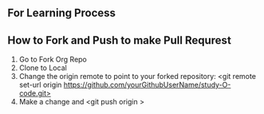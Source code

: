 ## For Learning Process

## How to Fork and Push to make Pull Requrest
1. Go to Fork Org Repo
2. Clone to Local
3. Change the origin remote to point to your forked repository: <git remote set-url origin https://github.com/yourGithubUserName/study-O-code.git>
4. Make a change and <git push origin <branch-name>>